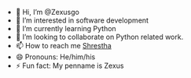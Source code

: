 - 👋 Hi, I’m @Zexusgo
- 👀 I’m interested in software development
- 🌱 I’m currently learning Python
- 💞️ I’m looking to collaborate on Python related work.
- 📫 How to reach me [Shrestha](https://www.linkedin.com/in/shrestha-rawat-286b11294/)
- 😄 Pronouns: He/him/his
- ⚡ Fun fact: My penname is Zexus
<!---
Zexusgo/Zexusgo is a ✨ special ✨ repository because its `README.md` (this file) appears on your GitHub profile.
You can click the Preview link to take a look at your changes.
--->
